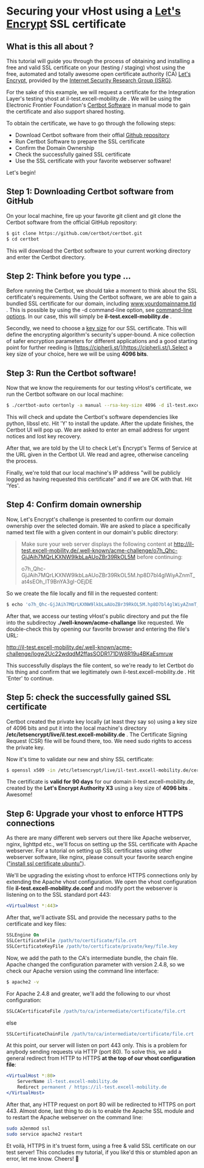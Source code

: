 Securing your vHost using a [Let's Encrypt](https://letsencrypt.org/) SSL certificate
=======================================================================================
## What is this all about ?
This tutorial will guide you through the process of obtaining and installing
a free and valid SSL certificate on your (testing / staging) vhost using the
free, automated and totally awesome open certificate authority (CA)
[Let's Encrypt](https://letsencrypt.org), provided by the 
[Internet Security Research Group (ISRG)](https://letsencrypt.org/isrg/).

For the sake of this example, we will request a certificate for the 
Integration Layer's testing vhost at il-test.excell-mobility.de . We will be
using the Electronic Frontier Foundation's [Certbot Software](https://certbot.eff.org/docs/using.html#manual)
in manual mode to gain the certificate and also support shared hosting.

To obtain the certificate, we have to go through the following steps:

- Download Certbot software from their offial [Github repository](https://github.com/certbot/certbot)
- Run Certbot Software to prepare the SSL certificate
- Confirm the Domain Ownership
- Check the successfully gained SSL certificate
- Use the SSL certificate with your favorite webserver software!

Let's begin!

## Step 1: Downloading Certbot software from GitHub
On your local machine, fire up your favorite git client and git clone the Certbot software from the
official GitHub repository:

```bash
$ git clone https://github.com/certbot/certbot.git
$ cd certbot
```

This will download the Certbot software to your current working directory
and enter the Certbot directory.

## Step 2: Think before you type ...
Before running the Certbot, we should take a moment to think about the 
SSL certificate's requirements. Using the Certbot software, we are able to gain
a bundled SSL certificate for our domain, including www.yourdomainname.tld .
This is possible by using the -d command-line option, see [command-line options](https://certbot.eff.org/docs/using.html#command-line).
In our case, this will simply be **il-test.excell-mobility.de** .

Secondly, we need to choose a [key size](https://en.wikipedia.org/wiki/Key_size) for our SSL certificate. This will define
the encrypting algorithm's security's upper-bound. A nice collection of safer encryption parameters
for different applications and a good starting point for further reeding is 
[https://cipherli.st/](https://cipherli.st/).Select a key size of your choice, here we will
be using **4096 bits**.

## Step 3: Run the Certbot software!
Now that we know the requirements for our testing vHost's certificate, we run
the Certbot software on our local machine:

```bash
$ ./certbot-auto certonly -a manual --rsa-key-size 4096 -d il-test.excell-mobility.de
```

This will check and update the Certbot's software dependencies like python, libssl etc.
Hit 'Y' to install the update. After the update finishes, the Certbot UI will pop up.
We are asked to enter an email address for urgent notices and lost key recovery.

After that, we are told by the UI to check Let's Encrypt's Terms of Service at the URL given in the Certbot UI.
We read and agree, otherwise canceling the process.

Finally, we're told that our local machine's IP address "will be publicly logged
as having requested this certificate" and if we are OK with that. Hit 'Yes'.
 
## Step 4: Confirm domain ownership
Now, Let's Encrypt's challenge is presented to confirm our domain ownership
over the selected domain. We are asked to place a specifically named text file with a given content
in our domain's public directory:
 
> Make sure your web server displays the following content at
> http://il-test.excell-mobility.de/.well-known/acme-challenge/o7h_Qhc-GjJAih7MQrLKXNW9lkbLaAUoZBr39RkOL5M before continuing:
>
> o7h_Qhc-GjJAih7MQrLKXNW9lkbLaAUoZBr39RkOL5M.hp8D7bl4glWiyAZnmT_at4sEOh_lT9BnYA3gI-OEjDE

So we create the file locally and fill in the requested content:

```bash
$ echo 'o7h_Qhc-GjJAih7MQrLKXNW9lkbLaAUoZBr39RkOL5M.hp8D7bl4glWiyAZnmT_at4sEOh_lT9BnYA3gI-OEjDE' > o7h_Qhc-GjJAih7MQrLKXNW9lkbLaAUoZBr39RkOL5M
```
 
After that, we access our testing vHost's public directory and put the file
into the subdirectoy **./well-known/acme-challange** like requested. We double-check this by opening our favorite browser and entering the file's URL:

http://il-test.excell-mobility.de/.well-known/acme-challenge/logw2Uc22wdqdM2ffasSODR171DW8R19u4BKaEsmruw

This successfully displays the file content, so we're ready to let Certbot do
his thing and confirm that we legitimately own il-test.excell-mobility.de .
Hit 'Enter' to continue.

## Step 5: check the successfully gained SSL certificate
Certbot created the private key locally (at least they say so) using a key size
of 4096 bits and put it into the local machine's directory **/etc/letsencrypt/live/il.test.excell-mobility.de** .
The Certificate Signing Request (CSR) file will be found there, too.
We need sudo rights to access the private key.

Now it's time to validate our new and shiny SSL certificate:
```bash
$ openssl x509 -in /etc/letsencrypt/live/il-test.excell-mobility.de/cert.pem -text
```

The certificate is **valid for 90 days** for our domain il-test.excell-mobility.de, created
by the **Let's Encrypt Authority X3** using a key size of **4096 bits** . Awesome!


## Step 6: Upgrade your vhost to enforce HTTPS connections
As there are many different web servers out there like Apache webserver, nginx, lighttpd etc., 
we'll focus on setting up the SSL certificate with Apache webserver. For a tutorial on setting up
SSL certificates using other webserver software, like nginx, please consult your favorite
search engine (["install ssl certificate ubuntu"](https://www.google.de/?q=install%20ssl%20certificate%20ubuntu)).

We'll be upgrading the existing vhost to enforce HTTPS connections only by extending the Apache vhost configuration.
We open the vhost configuration file **il-test.excell-mobility.de.conf**
and modify port the webserver is listening on to the SSL standard port 443:

```apache
<VirtualHost *:443>
```

After that, we'll activate SSL and provide the necessary paths to the certificate and key files:

```apache
SSLEngine On
SSLCertificateFile /path/to/certificate/file.crt
SSLCertificateKeyFile /path/to/certificate/private/key/file.key
```

Now, we add the path to the CA's intermediate bundle, the chain file. Apache changed the configuration parameter with version 2.4.8,
so we check our Apache version using the command line interface:

```bash
$ apache2 -v
```

For Apache 2.4.8 and greater, we'll add the following to our vhost configuration:

```apache
SSLCACertificateFile /path/to/ca/intermediate/certificate/file.crt
```

else

```apache
SSLCertificateChainFile /path/to/ca/intermediate/certificate/file.crt
```

At this point, our server will listen on port 443 only. This is a problem for anybody sending requests via HTTP (port 80).
To solve this, we add a general redirect from HTTP to HTTPS **at the top of our vhost configuration file**:

```apache
<VirtualHost *:80>
    ServerName il-test.excell-mobility.de
    Redirect permanent / https://il-test.excell-mobility.de
</VirtualHost>
```

After that, any HTTP request on port 80 will be redirected to HTTPS on port 443. Almost done, last thing to do is to enable
the Apache SSL module and to restart the Apache webserver on the command line:

```bash
sudo a2enmod ssl
sudo service apache2 restart
```

Et voilà, HTTPS in it's truest form, using a free & valid SSL certificate on our test server! This concludes my tutorial,
if you like'd this or stumbled apon an error, let me know. Cheers! 🍻

